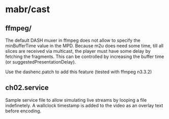 # mabr/cast

## ffmpeg/

The default DASH muxer in ffmpeg does not allow to specify the minBufferTime value in the MPD. Because m2u does need some time, till all slices are received via multicast, the player must have some delay by fetching the fragments. This can be controlled by increasing the buffer time (or suggestedPresentationDelay).

Use the dashenc.patch to add this feature (tested with ffmpeg n3.3.2)


## ch02.service

Sample service file to allow simulating live streams by looping a file indefinetely. A wallclock timestamp is added to the video as an overlay text before encoding.
